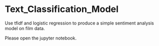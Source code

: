 # Text_Classification_Model
Use tfidf and logistic regression to produce a simple sentiment analysis model on film data.

Please open the jupyter notebook.
